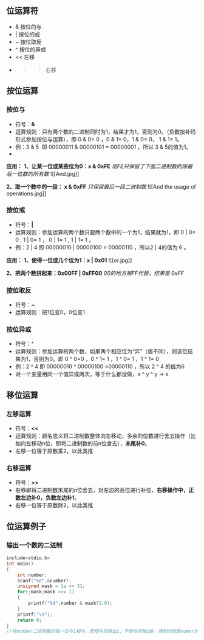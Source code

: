 ## 位运算符 
+ & 按位的与
+ | 按位的或
+ ~ 按位取反
+ ^ 按位的异或
+ << 左移
+ >> 右移


## 按位运算
### 按位与 
+ 符号：**&**
+ 运算规则：只有两个数的二进制同时为1，结果才为1，否则为0。（负数按补码形式参加按位与运算），即 0 & 0= 0 ，0 & 1= 0，1 & 0= 0， 1 & 1= 1。
+ 例：3 & 5  即 00000011 & 00000101 = 00000001 ，所以 3 & 5的值为1。
+ 
**应用：**
**1、让某一位或某些位为0：x & 0xFE**
*用FE只保留了下面二进制数的除最后一位数的所有数*
![[And.jpg]]


**2、取一个数中的一段： x & 0xFF**
*只保留最后一段二进制数*
![[And the usage of operations.jpg]]

### 按位或
+ 符号：**|**
+ 运算规则：参加运算的两个数只要两个数中的一个为1，结果就为1。即  0 | 0= 0 ,  1 | 0= 1  ， 0 | 1= 1  ,  1 | 1= 1 。
+ 例：2 | 4 即 00000010 | 00000100 = 00000110 ，所以2 | 4的值为 6 。

**应用：**
**1、使得一位或几个位为1：x | 0x01**
![[or.jpg]]

**2、把两个数拼起来：0x00FF | 0xFF00**
*00的地方被FF代替，结果是 0xFF*

### 按位取反
+ 符号：~
+ 运算规则：把1位变0，0位变1

### 按位异或
+ 符号：^
+ 运算规则：参加运算的两个数，如果两个相应位为“异”（值不同），则该位结果为1，否则为0。即 0 ^ 0=0 ，0 ^ 1= 1 ，1 ^ 0= 1 ，1 ^ 1= 0 
+ 例：2 ^ 4 即 00000010 ^ 00000100 =00000110 ，所以 2 ^ 4 的值为6 
+ 对一个变量用同一个值异或两次，等于什么都没做，x ^ y ^ y -> x


## 移位运算
### 左移运算 
+ 符号：**<<**
+ 运算规则：顾名思义将二进制数整体向左移动，多余的位数进行舍去操作（比如向左移动n位，即将二进制数的前n位舍去），**末尾补0**。
+ 左移一位等于原数乘2，以此类推


### 右移运算
+ 符号：**>>**
+ 右移即将二进制数末尾的n位舍去，对左边的高位进行补位，**右移操作中，正数左边补0，负数左边补1**。
+ 右移一位等于原数除2，以此类推


## 位运算例子
### 输出一个数的二进制
```C
include<stdio.h>
int main()
{
	int number;
	scanf("%d",&number);
	unsigned mask = 1u << 31;
	for(;mask;mask >>= 1)
	{
	    printf("%d",number & mask?1:0);
	}
	printf("\n");
	return 0;
}
//将number二进制数的每一位与1相与，若相与则输出1、不相与则输出0，得到的就是numer的二进制数
```
